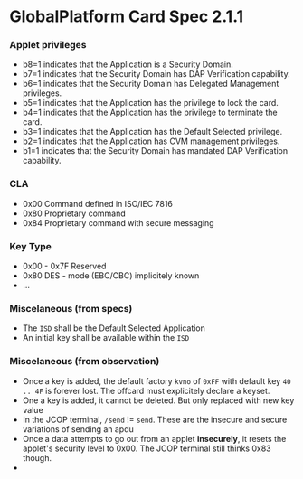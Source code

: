 # GlobalPlatform Card Spec 2.1.1

### Applet privileges
- b8=1 indicates that the Application is a Security Domain.
- b7=1 indicates that the Security Domain has DAP Verification capability.
- b6=1 indicates that the Security Domain has Delegated Management privileges.
- b5=1 indicates that the Application has the privilege to lock the card.
- b4=1 indicates that the Application has the privilege to terminate the card.
- b3=1 indicates that the Application has the Default Selected privilege.
- b2=1 indicates that the Application has CVM management privileges.
- b1=1 indicates that the Security Domain has mandated DAP Verification capability.

### CLA
- 0x00 Command defined in ISO/IEC 7816
- 0x80 Proprietary command
- 0x84 Proprietary command with secure messaging

### Key Type
- 0x00 - 0x7F Reserved
- 0x80 DES - mode (EBC/CBC) implicitely known
- ...

### Miscelaneous (from specs)
- The `ISD` shall be the Default Selected Application
- An initial key shall be available within the `ISD`

### Miscelaneous (from observation)
- Once a key is added, the default factory `kvno` of `0xFF` with default key `40 .. 4F` is forever lost. The offcard must explicitely declare a keyset.
- One a key is added, it cannot be deleted. But only replaced with new key value
- In the JCOP terminal, `/send` != `send`. These are the insecure and secure variations of sending an apdu
- Once a data attempts to go out from an applet **insecurely**, it resets the applet's security level to 0x00. The JCOP terminal still thinks 0x83 though. 
- 
